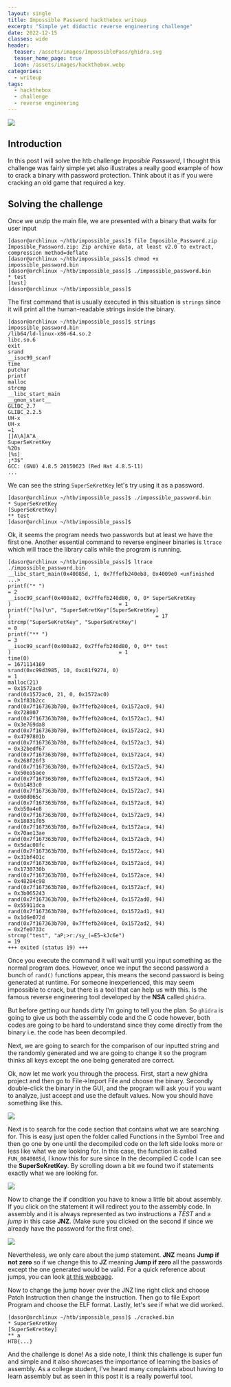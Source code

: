 ```yaml
---
layout: single
title: Impossible Password hackthebox writeup
excerpt: "Simple yet didactic reverse engineering challenge"
date: 2022-12-15
classes: wide
header:
  teaser: /assets/images/ImpossiblePass/ghidra.svg
  teaser_home_page: true
  icon: /assets/images/hackthebox.webp
categories:
  - writeup
tags:
  - hackthebox
  - challenge
  - reverse engineering
---
```


![](/assets/images/ImpossiblePass/ghidra.svg)

## Introduction

In this post I will solve the htb challenge *Imposible Password*, I thought this challenge was fairly simple yet also illustrates a really good example of how to crack a binary with password protection. Think about it as if you were cracking an old game that required a key.

## Solving the challenge

Once we unzip the main file, we are presented with a binary that waits for user input

```shell
[dasor@archlinux ~/htb/impossible_pass]$ file Imposible_Password.zip
Imposible_Password.zip: Zip archive data, at least v2.0 to extract, compression method=deflate
[dasor@archlinux ~/htb/impossible_pass]$ chmod +x impossible_password.bin
[dasor@archlinux ~/htb/impossible_pass]$ ./impossible_password.bin
* test
[test]
[dasor@archlinux ~/htb/impossible_pass]$
```

The first command that is usually executed in this situation is `strings` since it will print all the human-readable strings inside the binary.

```shell
[dasor@archlinux ~/htb/impossible_pass]$ strings impossible_password.bin
/lib64/ld-linux-x86-64.so.2
libc.so.6
exit
srand
__isoc99_scanf
time
putchar
printf
malloc
strcmp
__libc_start_main
__gmon_start__
GLIBC_2.7
GLIBC_2.2.5
UH-x
UH-x
=1
[]A\A]A^A_
SuperSeKretKey
%20s
[%s]
;*3$"
GCC: (GNU) 4.8.5 20150623 (Red Hat 4.8.5-11)
...
```

We can see the string `SuperSeKretKey` let's try using it as a password.

```shell
[dasor@archlinux ~/htb/impossible_pass]$ ./impossible_password.bin
* SuperSeKretKey
[SuperSeKretKey]
** test
[dasor@archlinux ~/htb/impossible_pass]$
```

Ok, it seems the program needs two passwords but at least we have the first one. Another essential command to reverse engineer binaries is `ltrace` which will trace the library calls while the program is running.

```shell
[dasor@archlinux ~/htb/impossible_pass]$ ltrace ./impossible_password.bin
__libc_start_main(0x40085d, 1, 0x7ffefb240eb8, 0x4009e0 <unfinished ...>
printf("* ")                                                                     = 2
__isoc99_scanf(0x400a82, 0x7ffefb240d80, 0, 0* SuperSeKretKey
)                                   = 1
printf("[%s]\n", "SuperSeKretKey"[SuperSeKretKey]
)                                               = 17
strcmp("SuperSeKretKey", "SuperSeKretKey")                                       = 0
printf("** ")                                                                    = 3
__isoc99_scanf(0x400a82, 0x7ffefb240d80, 0, 0** test
)                                   = 1
time(0)                                                                          = 1671114169
srand(0xc99d3985, 10, 0xc81f9274, 0)                                             = 1
malloc(21)                                                                       = 0x1572ac0
rand(0x1572ac0, 21, 0, 0x1572ac0)                                                = 0x1f83b2cc
rand(0x7f167363b780, 0x7ffefb240ce4, 0x1572ac0, 94)                              = 0x728007
rand(0x7f167363b780, 0x7ffefb240ce4, 0x1572ac1, 94)                              = 0x3e769da8
rand(0x7f167363b780, 0x7ffefb240ce4, 0x1572ac2, 94)                              = 0x4797801b
rand(0x7f167363b780, 0x7ffefb240ce4, 0x1572ac3, 94)                              = 0x32bedf67
rand(0x7f167363b780, 0x7ffefb240ce4, 0x1572ac4, 94)                              = 0x268f26f3
rand(0x7f167363b780, 0x7ffefb240ce4, 0x1572ac5, 94)                              = 0x50ea5aee
rand(0x7f167363b780, 0x7ffefb240ce4, 0x1572ac6, 94)                              = 0xb1483c0
rand(0x7f167363b780, 0x7ffefb240ce4, 0x1572ac7, 94)                              = 0x60d065c
rand(0x7f167363b780, 0x7ffefb240ce4, 0x1572ac8, 94)                              = 0xb50a4e8
rand(0x7f167363b780, 0x7ffefb240ce4, 0x1572ac9, 94)                              = 0x18831f05
rand(0x7f167363b780, 0x7ffefb240ce4, 0x1572aca, 94)                              = 0x70ae13ae
rand(0x7f167363b780, 0x7ffefb240ce4, 0x1572acb, 94)                              = 0x5dac08fc
rand(0x7f167363b780, 0x7ffefb240ce4, 0x1572acc, 94)                              = 0x31bf401c
rand(0x7f167363b780, 0x7ffefb240ce4, 0x1572acd, 94)                              = 0x1730730b
rand(0x7f167363b780, 0x7ffefb240ce4, 0x1572ace, 94)                              = 0x48284c98
rand(0x7f167363b780, 0x7ffefb240ce4, 0x1572acf, 94)                              = 0x3b065243
rand(0x7f167363b780, 0x7ffefb240ce4, 0x1572ad0, 94)                              = 0x55911dca
rand(0x7f167363b780, 0x7ffefb240ce4, 0x1572ad1, 94)                              = 0x1d6e072d
rand(0x7f167363b780, 0x7ffefb240ce4, 0x1572ad2, 94)                              = 0x2fe0733c
strcmp("test", "aP;>r:/sy_(=E5~kJc6e")                                           = 19
+++ exited (status 19) +++
```

Once you execute the command it will wait until you input something as the normal program does. However, once we input the second password a bunch of `rand()` functions appear, this means the second password is being generated at runtime. For someone inexperienced, this may seem impossible to crack, but there is a tool that can help us with this. Is the famous reverse engineering tool developed by the **NSA** called `ghidra`.

But before getting our hands dirty I'm going to tell you the plan. So `ghidra` is going to give us both the assembly code and the C code however, both codes are going to be hard to understand since they come directly from the binary i.e. the code has been decompiled.

Next, we are going to search for the comparison of our inputted string and the randomly generated and we are going to change it so the program thinks all keys except the one being generated are correct.

Ok, now let me work you through the process. First, start a new ghidra project and then go to File→Import File and choose the binary. Secondly double-click the binary in the GUI, and the program will ask you if you want to analyze, just accept and use the default values. Now you should have something like this.

![](/assets/images/ImpossiblePass/ghidra1.png)

Next is to search for the code section that contains what we are searching for. This is easy just open the folder called Functions in the Symbol Tree and then go one by one until the decompiled code on the left side looks more or less like what we are looking for. In this case, the function is called `FUN_0040085d`, I know this for sure since In the decompiled C code I can see the **SuperSeKretKey**. By scrolling down a bit we found two if statements exactly what we are looking for.

![](/assets/images/ImpossiblePass/ghidra2.png)

Now to change the if condition you have to know a little bit about assembly. If you click on the statement it will redirect you to the assembly code. In assembly and it is always represented as two instructions a *TEST* and a *jump* in this case **JNZ**. (Make sure you clicked on the second if since we already have the password for the first one).

![](/assets/images/ImpossiblePass/ghidra3.png)

Nevertheless, we only care about the jump statement. **JNZ** means **Jump if not zero** so if we change this to **JZ** meaning **Jump if zero** all the passwords except the one generated would be valid. For a quick reference about jumps, you can look [at this webpage](http://unixwiz.net/techtips/x86-jumps.html).

Now to change the jump hover over the JNZ line right click and choose Patch Instruction then change the instruction. Then go to file Export Program and choose the ELF format. Lastly, let's see if what we did worked.

```shell
[dasor@archlinux ~/htb/impossible_pass]$ ./cracked.bin
* SuperSeKretKey
[SuperSeKretKey]
** a
HTB{...}
```

And the challenge is done! As a side note, I think this challenge is super fun and simple and it also showcases the importance of learning the basics of assembly. As a college student, I've heard many complaints about having to learn assembly but as seen in this post it is a really powerful tool.
